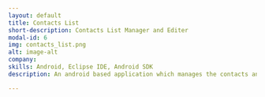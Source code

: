 ```yaml
---
layout: default
title: Contacts List
short-description: Contacts List Manager and Editer
modal-id: 6
img: contacts_list.png
alt: image-alt
company: 
skills: Android, Eclipse IDE, Android SDK
description: An android based application which manages the contacts and perform operations like adding a contact, deleting a contact, attaching email id and many more.

---
```

